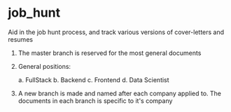 # job_hunt
Aid in the job hunt process, and track various versions of cover-letters and resumes

1. The master branch is reserved for the most general documents
2. General positions:
     
   a. FullStack
   b. Backend
   c. Frontend
   d. Data Scientist

3. A new branch is made and named after each company applied to. The documents in each branch is specific to it's company

